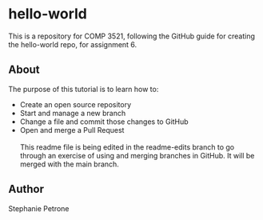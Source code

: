 # hello-world
This is a repository for COMP 3521, following the GitHub guide for creating the hello-world repo, for assignment 6.

## About
The purpose of this tutorial is to learn how to: 
  - Create an open source repository
  - Start and manage a new branch
  - Change a file and commit those changes to GitHub
  - Open and merge a Pull Request
  <br/><br/>
  This readme file is being edited in the readme-edits branch to go through an exercise of using and merging branches in GitHub. It will be merged with the main branch.
  
## Author
Stephanie Petrone
